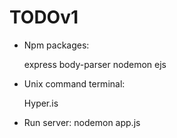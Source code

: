 # TODOv1

- Npm packages:

    express
    body-parser
    nodemon
    ejs

- Unix command terminal: 

    Hyper.is

- Run server: 
    nodemon app.js


